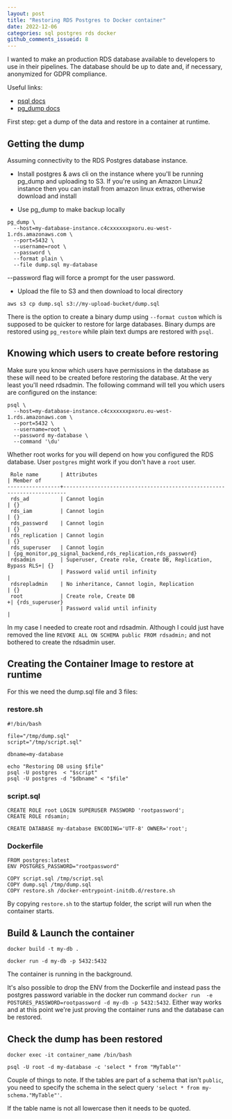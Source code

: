 ```yaml
---
layout: post
title: "Restoring RDS Postgres to Docker container"
date: 2022-12-06
categories: sql postgres rds docker
github_comments_issueid: 8
---
```


I wanted to make an production RDS database available to developers to use in their pipelines. The database should be up to date and, if necessary, anonymized for GDPR compliance.

Useful links:

- [psql docs](https://www.postgresql.org/docs/15/app-psql.html)
- [pg_dump docs](https://www.postgresql.org/docs/15/app-pgdump.html)

First step: get a dump of the data and restore in a container at runtime.

## Getting the dump

Assuming connectivity to the RDS Postgres database instance.

- Install postgres & aws cli on the instance where you'll be running pg_dump and uploading to S3. If you're using an Amazon Linux2 instance then you can install from amazon linux extras, otherwise download and install

- Use pg_dump to make backup locally

```(bash)
pg_dump \
  --host=my-database-instance.c4cxxxxxxpxoru.eu-west-1.rds.amazonaws.com \
  --port=5432 \
  --username=root \
  --password \
  --format plain \
  --file dump.sql my-database
```

--password flag will force a prompt for the user password.

- Upload the file to S3 and then download to local directory

```(bash)
aws s3 cp dump.sql s3://my-upload-bucket/dump.sql
```

There is the option to create a binary dump using `--format custom` which is supposed to be quicker to restore for large databases. Binary dumps are restored using `pg_restore` while plain text dumps are restored with `psql`.

## Knowing which users to create before restoring

Make sure you know which users have permissions in the database as these will need to be created before restoring the database. At the very least you'll need rdsadmin. The following command will tell you which users are configured on the instance:

```(bash)
psql \
  --host=my-database-instance.c4cxxxxxxpxoru.eu-west-1.rds.amazonaws.com \
  --port=5432 \
  --username=root \
  --password my-database \
  --command '\du'
```

Whether root works for you will depend on how you configured the RDS database. User `postgres` might work if you don't have a `root` user.

```(bash)
 Role name       | Attributes                                                 | Member of
-----------------+-----------------------------------------------------------------------
 rds_ad          | Cannot login                                               | {}
 rds_iam         | Cannot login                                               | {}
 rds_password    | Cannot login                                               | {}
 rds_replication | Cannot login                                               | {}
 rds_superuser   | Cannot login                                               | {pg_monitor,pg_signal_backend,rds_replication,rds_password}
 rdsadmin        | Superuser, Create role, Create DB, Replication, Bypass RLS+| {}
                 | Password valid until infinity                              |
 rdsrepladmin    | No inheritance, Cannot login, Replication                  | {}
 root            | Create role, Create DB                                    +| {rds_superuser}
                 | Password valid until infinity                              |

```

In my case I needed to create root and rdsadmin. Although I could just have removed the line `REVOKE ALL ON SCHEMA public FROM rdsadmin;` and not bothered to create the rdsadmin user.

## Creating the Container Image to restore at runtime

For this we need the dump.sql file and 3 files:

### restore.sh

```(bash)
#!/bin/bash

file="/tmp/dump.sql"
script="/tmp/script.sql"

dbname=my-database

echo "Restoring DB using $file"
psql -U postgres  < "$script"
psql -U postgres -d "$dbname" < "$file"
```

### script.sql

```(sql)
CREATE ROLE root LOGIN SUPERUSER PASSWORD 'rootpassword';
CREATE ROLE rdsamin;

CREATE DATABASE my-database ENCODING='UTF-8' OWNER='root';
```

### Dockerfile

```(dockerfile)
FROM postgres:latest
ENV POSTGRES_PASSWORD="rootpassword"

COPY script.sql /tmp/script.sql
COPY dump.sql /tmp/dump.sql
COPY restore.sh /docker-entrypoint-initdb.d/restore.sh
```

By copying `restore.sh` to the startup folder, the script will run when the container starts.

## Build & Launch the container

```(bash)
docker build -t my-db .

docker run -d my-db -p 5432:5432
```

The container is running in the background.

It's also possible to drop the ENV from the Dockerfile and instead pass the postgres password variable in the docker run command `docker run  -e POSTGRES_PASSWORD=rootpassword -d my-db -p 5432:5432`. Either way works and at this point we're just proving the container runs and the database can be restored.

## Check the dump has been restored

```(bash)
docker exec -it container_name /bin/bash

psql -U root -d my-database -c 'select * from "MyTable"'
```

Couple of things to note. If the tables are part of a schema that isn't `public`, you need to specify the schema in the select query `'select * from my-schema."MyTable"'`.

If the table name is not all lowercase then it needs to be quoted.

<script src="https://utteranc.es/client.js"
        repo="indigo-tangerine/indigo-tangerine.github.io"
        issue-term="title"
        theme="github-light"
        crossorigin="anonymous"
        async>
</script>
